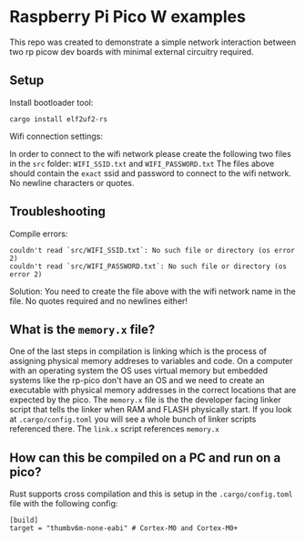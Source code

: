 # Raspberry Pi Pico W examples

This repo was created to demonstrate a simple network interaction between two rp picow dev boards with minimal external circuitry required. 

## Setup

Install bootloader tool:
```
cargo install elf2uf2-rs
```

Wifi connection settings:

In order to connect to the wifi network please create the following two files in the `src` folder:
`WIFI_SSID.txt` and `WIFI_PASSWORD.txt`
The files above should contain the `exact` ssid and password to connect to the wifi network. No newline characters or quotes.

## Troubleshooting

Compile errors:
```
couldn't read `src/WIFI_SSID.txt`: No such file or directory (os error 2)
couldn't read `src/WIFI_PASSWORD.txt`: No such file or directory (os error 2)
```
Solution: You need to create the file above with the wifi network name in the file. No quotes required and no newlines either!

## What is the `memory.x` file? 

One of the last steps in compilation is linking which is the process of assigning physical memory addreses to variables and code.
On a computer with an operating system the OS uses virtual memory but embedded systems like the rp-pico don't have an OS 
and we need to create an executable with physical memory addresses in the correct locations that are expected by the pico. 
The `memory.x` file is the the developer facing linker script that tells the linker when RAM and FLASH physically start. 
If you look at `.cargo/config.toml` you will see a whole bunch of linker scripts referenced there. The `link.x` script references `memory.x`

## How can this be compiled on a PC and run on a pico?

Rust supports cross compilation and this is setup in the `.cargo/config.toml` file with the following config:

```
[build]
target = "thumbv6m-none-eabi" # Cortex-M0 and Cortex-M0+
```